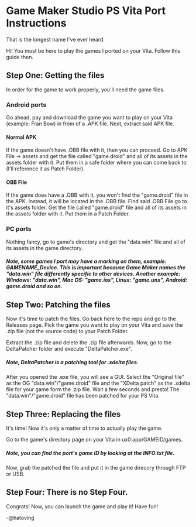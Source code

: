# Game Maker Studio PS Vita Port Instructions
That is the longest name I've ever heard.


Hi! You must be here to play the games I ported on your Vita.
Follow this guide then.

## Step One: Getting the files
In order for the game to work properly, you'll need the game files.

### Android ports
Go ahead, pay and download the game you want to play on your Vita (example: Fran Bow) in from of a .APK file.
Next, extract said APK file.

#### Normal APK
If the game doesn't have .OBB file with it, then you can proceed.
Go to APK File -> assets and get the file called "game.droid" and all of its assets in the assets folder with it. 
Put them in a safe folder where you can come back to (I'll reference it as Patch Folder).

#### OBB File
If the game does have a .OBB with it, you won't find the "game.droid" file in the APK.
Instead, it will be located in the .OBB file. Find said .OBB File go to it's assets folder.
Get the file called "game.droid" file and all of its assets in the assets folder with it.
Put them in a Patch Folder.

### PC ports
Nothing fancy, go to game's directory and get the "data.win" file and all of its assets in the game directory.

##### Note, some games I port may have a marking on them, example: GAMENAME_Device. This is important because Game Maker names the "data.win" file differently specific to other devices. Another example: Windows: "data.win", Mac OS: "game.ios", Linux: "game.unx", Android: game.droid and so on.

## Step Two: Patching the files
Now it's time to patch the files. Go back here to the repo and go to the Releases page. Pick the game you want to play on your Vita and save the .zip file (not the source code) to your Patch Folder.

Extract the .zip file and delete the .zip file afterwards.
Now, go to the DeltaPatcher folder and execute "DeltaPatcher.exe".

##### Note, DeltaPatcher is a patching tool for .xdelta files.

After you opened the .exe file, you will see a GUI. Select the "Original file" as the OG "data.win"/"game.droid" file and the "XDelta patch" as the .xdelta file for your game form the .zip file. Wait a few seconds and presto! The "data.win"/"game.droid" file has been patched for your PS Vita.

## Step Three: Replacing the files
It's time! Now it's only a matter of time to actually play the game.

Go to the game's directory page on your Vita in ux0:app/GAMEID/games.

##### Note, you can find the port's game ID by looking at the INFO.txt file.

Now, grab the patched the file and put it in the game direcory through FTP or USB.

## Step Four: There is no Step Four.
Congrats! Now, you can launch the game and play it! Have fun!

-@hatoving
